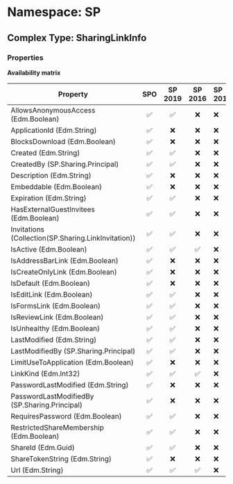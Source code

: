 # Namespace: SP

## Complex Type: SharingLinkInfo

### Properties

**Availability matrix**

Property | SPO | SP 2019 | SP 2016 | SP 2013
----------|:---:|:-------:|:-------:|:-------
AllowsAnonymousAccess (Edm.Boolean) | ✅ | ✅ | ❌ | ❌
ApplicationId (Edm.String) | ✅ | ❌ | ❌ | ❌
BlocksDownload (Edm.Boolean) | ✅ | ❌ | ❌ | ❌
Created (Edm.String) | ✅ | ✅ | ❌ | ❌
CreatedBy (SP.Sharing.Principal) | ✅ | ✅ | ❌ | ❌
Description (Edm.String) | ✅ | ❌ | ❌ | ❌
Embeddable (Edm.Boolean) | ✅ | ❌ | ❌ | ❌
Expiration (Edm.String) | ✅ | ✅ | ❌ | ❌
HasExternalGuestInvitees (Edm.Boolean) | ✅ | ✅ | ❌ | ❌
Invitations (Collection(SP.Sharing.LinkInvitation)) | ✅ | ✅ | ❌ | ❌
IsActive (Edm.Boolean) | ✅ | ✅ | ✅ | ❌
IsAddressBarLink (Edm.Boolean) | ✅ | ❌ | ❌ | ❌
IsCreateOnlyLink (Edm.Boolean) | ✅ | ❌ | ❌ | ❌
IsDefault (Edm.Boolean) | ✅ | ❌ | ❌ | ❌
IsEditLink (Edm.Boolean) | ✅ | ✅ | ❌ | ❌
IsFormsLink (Edm.Boolean) | ✅ | ✅ | ❌ | ❌
IsReviewLink (Edm.Boolean) | ✅ | ✅ | ❌ | ❌
IsUnhealthy (Edm.Boolean) | ✅ | ✅ | ❌ | ❌
LastModified (Edm.String) | ✅ | ✅ | ❌ | ❌
LastModifiedBy (SP.Sharing.Principal) | ✅ | ✅ | ❌ | ❌
LimitUseToApplication (Edm.Boolean) | ✅ | ❌ | ❌ | ❌
LinkKind (Edm.Int32) | ✅ | ✅ | ✅ | ❌
PasswordLastModified (Edm.String) | ✅ | ❌ | ❌ | ❌
PasswordLastModifiedBy (SP.Sharing.Principal) | ✅ | ❌ | ❌ | ❌
RequiresPassword (Edm.Boolean) | ✅ | ✅ | ❌ | ❌
RestrictedShareMembership (Edm.Boolean) | ✅ | ✅ | ❌ | ❌
ShareId (Edm.Guid) | ✅ | ✅ | ❌ | ❌
ShareTokenString (Edm.String) | ✅ | ❌ | ❌ | ❌
Url (Edm.String) | ✅ | ✅ | ✅ | ❌